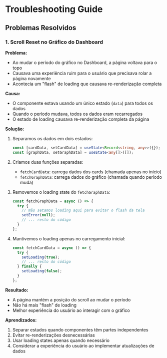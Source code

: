 # Troubleshooting Guide

## Problemas Resolvidos

### 1. Scroll Reset no Gráfico do Dashboard

**Problema:**
- Ao mudar o período do gráfico no Dashboard, a página voltava para o topo
- Causava uma experiência ruim para o usuário que precisava rolar a página novamente
- Acontecia um "flash" de loading que causava re-renderização completa

**Causa:**
- O componente estava usando um único estado (`data`) para todos os dados
- Quando o período mudava, todos os dados eram recarregados
- O estado de loading causava re-renderização completa da página

**Solução:**
1. Separamos os dados em dois estados:
   ```typescript
   const [cardData, setCardData] = useState<Record<string, any>>({});
   const [graphData, setGraphData] = useState<any[]>([]);
   ```

2. Criamos duas funções separadas:
   - `fetchCardData`: carrega dados dos cards (chamada apenas no início)
   - `fetchGraphData`: carrega dados do gráfico (chamada quando período muda)

3. Removemos o loading state do `fetchGraphData`:
   ```typescript
   const fetchGraphData = async () => {
     try {
       // Não setamos loading aqui para evitar o flash da tela
       setError(null);
       // ... resto do código
     }
   };
   ```

4. Mantivemos o loading apenas no carregamento inicial:
   ```typescript
   const fetchCardData = async () => {
     try {
       setLoading(true);
       // ... resto do código
     } finally {
       setLoading(false);
     }
   };
   ```

**Resultado:**
- A página mantém a posição do scroll ao mudar o período
- Não há mais "flash" de loading
- Melhor experiência do usuário ao interagir com o gráfico

**Aprendizados:**
1. Separar estados quando componentes têm partes independentes
2. Evitar re-renderizações desnecessárias
3. Usar loading states apenas quando necessário
4. Considerar a experiência do usuário ao implementar atualizações de dados
